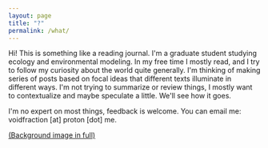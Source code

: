 ```yaml
---
layout: page
title: "?"
permalink: /what/
---
```


Hi! This is something like a reading journal. I'm a graduate student studying ecology and environmental modeling. In my free time I mostly read, and I try to follow my curiosity about the world quite generally. I'm thinking of making series of posts based on focal ideas that different texts illuminate in different ways. I'm not trying to summarize or review things, I mostly want to contextualize and maybe speculate a little. We'll see how it goes.

I'm no expert on most things, feedback is welcome. You can email me: voidfraction [at] proton [dot] me.

[(Background image in full)](https://en.wikipedia.org/wiki/File:Wang_Ximeng._A_Thousand_Li_of_Rivers_and_Mountains._(Complete,_51,3x1191,5_cm)._1113._Palace_museum,_Beijing.jpg)
